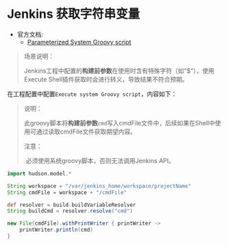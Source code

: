 # Jenkins 获取字符串变量

* 官方文档:
  * [Parameterized System Groovy script](https://wiki.jenkins.io/display/JENKINS/Parameterized+System+Groovy+script)

> 场景说明：
>
> Jenkins工程中配置的**构建前参数**在使用时含有特殊字符（如"$"），使用Execute Shell插件获取时会进行转义，导致结果不符合预期。

在工程配置中配置`Execute system Groovy script`，内容如下：

> 说明：
>
> ​	此groovy脚本将**构建前参数**`cmd`写入cmdFile文件中，后续如果在Shell中使用可通过读取cmdFile文件获取期望内容。
>
> 注意：
>
> ​	必须使用系统groovy脚本，否则无法调用Jenkins API。

```groovy
import hudson.model.*

String workspace = "/var/jenkins_home/workspace/projectName"
String cmdFile = workspace + "/cmdFile"

def resolver = build.buildVariableResolver
String buildCmd = resolver.resolve("cmd")

new File(cmdFile).withPrintWriter { printWriter ->
	printWriter.println(cmd)
}
```

